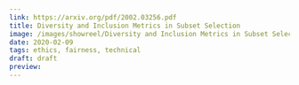 ```yaml
---
link: https://arxiv.org/pdf/2002.03256.pdf
title: Diversity and Inclusion Metrics in Subset Selection
image: /images/showreel/Diversity and Inclusion Metrics in Subset Selection.jpg
date: 2020-02-09
tags: ethics, fairness, technical
draft: draft
preview:
---
```



